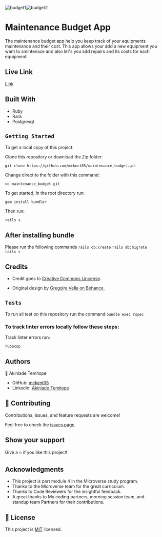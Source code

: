 ![budget1](https://user-images.githubusercontent.com/73607512/158787227-84b20607-a2bd-4d9c-a58d-31bd07d3c066.PNG)![budget2](https://user-images.githubusercontent.com/73607512/158787368-9cc5ac43-c020-4ed3-8a80-63e0f922f565.PNG)

# Maintenance Budget App

The maintenance budget app help you keep track of your equipments maintenance and their cost. This app allows your add a new equipment you want to amintenace and also let's you add repairs and its costs for each equipment. 

## Live Link

[Link](https://polar-lake-28978.herokuapp.com/equipments/1)
## Built With
- Ruby
- Rails
- Postgresql


## `Getting Started`

To get a local copy of this project:

Clone this repository or download the Zip folder:
```
git clone https://github.com/mckent05/maintenance_budget.git
```

Change direct to the folder with this command:
```
cd maintenance_budget.git
```

To get started, In the root directory run:
```
gem install bundler
```
Then run:
```
rails s
```

## After installing bundle

Please run the following commands `rails db:create` `rails db:migrate` `rails s`

## Credits

- Credit goes to [Creative Commons Lincense](https://creativecommons.org/licenses/by-nc/4.0/).

- Original design by [Gregoire Vella on Behance.](https://www.behance.net/gregoirevella)

## `Tests`
To run all test on this repository run the command `bundle exec rspec`
### To track linter errors locally follow these steps:  

Track linter errors run:
```
rubocop
```

## Authors

👤 Akinlade Temitope

- GitHub: [mckent05](https://github.com/mckent05)
- LinkedIn: [Akinlade Temitope](https://www.linkedin.com/in/akinladetemitope/)

## 🤝 Contributing

Contributions, issues, and feature requests are welcome!

Feel free to check the [issues page](https://github.com/mckent05/maintenance_budget/issues/new).

## Show your support

Give a ⭐️ if you like this project!

## Acknowledgments

- This project is part module 4 in the Microverse study program.
- Thanks to the Microverse team for the great curriculum.
- Thanks to Code Reviewers for the insightful feedback.
- A great thanks to My coding partners, morning session team, and standup team Partners for their contributions.

## 📝 License

This project is [MIT](./MIT.md) licensed.

